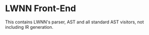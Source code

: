 

# LWNN Front-End

This contains LWNN's parser, AST and all standard AST visitors, not including IR generation.
